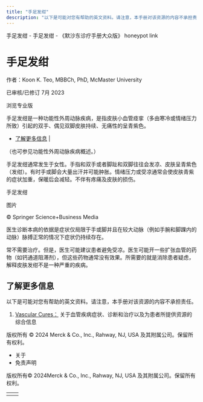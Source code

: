 ```yaml
---
title: "手足发绀"
description: "以下是可能对您有帮助的英文资料。请注意，本手册对该资源的内容不承担责任。"
---
```


﻿手足发绀 \- 手足发绀 \- 《默沙东诊疗手册大众版》 honeypot link

# 手足发绀

作者：Koon K. Teo, MBBCh, PhD, McMaster University

已审核/已修订 7月 2023

浏览专业版

手足发绀是一种功能性外周动脉疾病，是指皮肤小血管痉挛（多由寒冷或情绪压力所致）引起的双手、偶见双脚皮肤持续、无痛性的呈青紫色。

- [了解更多信息](#了解更多信息_v26286255_zh) \|

（也可参见功能性外周动脉疾病概述。）

手足发绀通常发生于女性。手指和双手或者脚趾和双脚往往会发凉、皮肤呈青紫色（发绀）。有时手或脚会大量出汗并可能肿胀。情绪压力或受凉通常会使皮肤青紫的症状加重，保暖后会减轻。不伴有疼痛及皮肤的损伤。

手足发绀



图片

© Springer Science+Business Media

医生诊断本病的依据是症状仅局限于手或脚并且在较大动脉（例如手腕和脚踝内的动脉）脉搏正常的情况下症状仍持续存在。

常不需要治疗。但是，医生可能建议患者避免受凉。医生可能开一些扩张血管的药物（如钙通道阻滞剂），但这些药物通常没有效果。所需要的就是消除患者疑虑，解释皮肤发绀不是一种严重的疾病。

## 了解更多信息

以下是可能对您有帮助的英文资料。请注意，本手册对该资源的内容不承担责任。

1. [Vascular Cures：](http://vascularcures.org/index.php) 关于血管疾病症状、诊断和治疗以及为患者所提供资源的综合信息




版权所有 © 2024
Merck & Co., Inc., Rahway, NJ, USA 及其附属公司。保留所有权利。

- 关于
- 免责声明

版权所有© 2024Merck & Co., Inc., Rahway, NJ, USA 及其附属公司。保留所有权利。

|     |     |
| --- | --- |
|  |  |